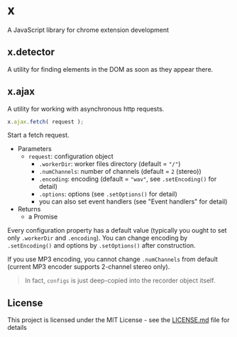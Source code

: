 # x

A JavaScript library for chrome extension development

## x.detector

A utility for finding elements in the DOM as soon as they appear there.

## x.ajax

A utility for working with asynchronous http requests.

``` javascript
x.ajax.fetch( request );
```

Start a fetch request.

* Parameters
    * `request`: configuration object
        * `.workerDir`: worker files directory (default = `"/"`)
        * `.numChannels`: number of channels (default = `2` (stereo))
        * `.encoding`: encoding (default = `"wav"`, see `.setEncoding()` for detail)
        * `.options`: options (see `.setOptions()` for detail)
        * you can also set event handlers (see "Event handlers" for detail)
* Returns
    * a Promise
    
Every configuration property has a default value (typically you ought to set only `.workerDir` and `.encoding`). You can change encoding by `.setEncoding()` and options by `.setOptions()` after construction.

If you use MP3 encoding, you cannot change `.numChannels` from default (current MP3 encoder supports 2-channel stereo only).

> In fact, `configs` is just deep-copied into the recorder object itself.

## License

This project is licensed under the MIT License - see the [LICENSE.md](LICENSE.md) file for details
